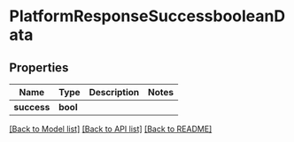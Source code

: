 # PlatformResponseSuccessbooleanData

## Properties
Name | Type | Description | Notes
------------ | ------------- | ------------- | -------------
**success** | **bool** |  | 

[[Back to Model list]](../README.md#documentation-for-models) [[Back to API list]](../README.md#documentation-for-api-endpoints) [[Back to README]](../README.md)

